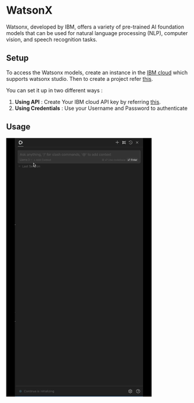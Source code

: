 # WatsonX

Watsonx, developed by IBM, offers a variety of pre-trained AI foundation models that can be used for natural language processing (NLP), computer vision, and speech recognition tasks.

## Setup

To access the Watsonx models, create an instance in the [IBM cloud](https://cloud.ibm.com) which supports watsonx studio. Then to create a project refer [this](https://www.ibm.com/docs/en/watsonx/saas?topic=projects-creating-project).

You can set it up in two different ways :
1. **Using API** : Create Your IBM cloud API key by referring [this](https://www.ibm.com/docs/en/mas-cd/continuous-delivery?topic=cli-creating-your-cloud-api-key).
2. **Using Credentials** : Use your Username and Password to authenticate


## Usage
![usage-gif](../Model%20Providers/assets/Watsonx1.gif)